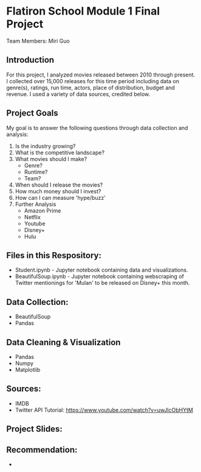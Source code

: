 # Flatiron School Module 1 Final Project

Team Members: Miri Guo

## Introduction

For this project, I analyzed movies released between 2010 through present. I collected over 15,000 releases for this time period including data on genre(s), ratings, run time, actors, place of distribution, budget and revenue. I used a variety of data sources, credited below.


## Project Goals

My goal is to answer the following questions through data collection and analysis:

1. Is the industry growing?
2. What is the competitive landscape?
3. What movies should I make?
	- Genre?
	- Runtime?
	- Team? 
4. When should I release the movies?
5. How much money should I invest?
6. How can I can measure 'hype/buzz'
6. Further Analysis
	- Amazon Prime
	- Netflix
	- Youtube
	- Disney+
	- Hulu
## Files in this Respository:

- Student.ipynb - Jupyter notebook containing data and visualizations.
- BeautifulSoup.ipynb - Jupyter notebook containing webscraping of Twitter mentionings for 'Mulan' to be released on Disney+ this month.

## Data Collection:
- BeautifulSoup
- Pandas

## Data Cleaning & Visualization
- Pandas
- Numpy
- Matplotlib

## Sources:
- IMDB
- Twitter API Tutorial: https://www.youtube.com/watch?v=uwJlcObHYtM

## Project Slides:


## Recommendation:
- 
